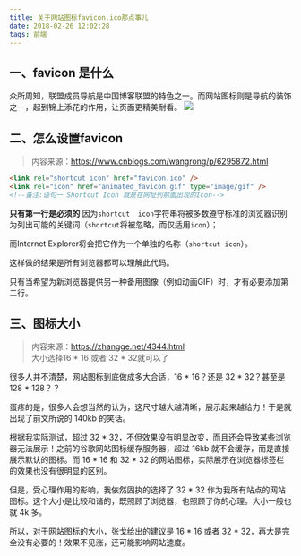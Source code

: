 ```yaml
---
title: 关于网站图标favicon.ico那点事儿
date: 2018-02-26 12:02:28
tags: 前端
---
```


## 一、favicon 是什么
众所周知，联盟成员导航是中国博客联盟的特色之一。而网站图标则是导航的装饰之一，起到锦上添花的作用，让页面更精美耐看。
![](https://ws3.sinaimg.cn/large/006tNc79gy1fotpm93cz9j30ey034745.jpg)

## 二、怎么设置favicon
>内容来源：https://www.cnblogs.com/wangrong/p/6295872.html  


```html
<link rel="shortcut icon" href="favicon.ico" /> 
<link rel="icon" href="animated_favicon.gif" type="image/gif" /> 
<!--备注:语句一 Shortcut Icon 就是在网址列前面出现的Icon-->
```
 
**只有第一行是必须的**
因为`shortcut  icon`字符串将被多数遵守标准的浏览器识别为列出可能的关键词（`shortcut`将被忽略，而仅适用`icon`）；

而Internet Explorer将会把它作为一个单独的名称（`shortcut icon`）。

这样做的结果是所有浏览器都可以理解此代码。

只有当希望为新浏览器提供另一种备用图像（例如动画GIF）时，才有必要添加第二行。

## 三、图标大小
>内容来源：https://zhangge.net/4344.html    
大小选择16 * 16 或者 32 * 32就可以了

很多人并不清楚，网站图标到底做成多大合适，16 * 16？还是 32 * 32？甚至是 128 * 128？？

蛋疼的是，很多人会想当然的认为，这尺寸越大越清晰，展示起来越给力！于是就出现了前文所说的 140kb 的笑话。

根据我实际测试，超过 32 * 32，不但效果没有明显改变，而且还会导致某些浏览器无法展示！之前的谷歌网站图标缓存服务器，超过 16kb 就不会缓存，而是直接展示默认的图标。而 16 * 16 和 32 * 32 的网站图标，实际展示在浏览器标签栏的效果也没有很明显的区别。

但是，受心理作用的影响，我依然固执的选择了 32 * 32 作为我所有站点的网站图标。这个大小是比较和谐的，既照顾了浏览器，也照顾了你的心理。大小一般也就 4k 多。

所以，对于网站图标的大小，张戈给出的建议是 16 * 16 或者 32 * 32，再大是完全没有必要的！效果不见涨，还可能影响网站速度。


